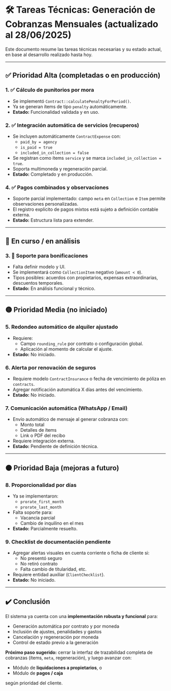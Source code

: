 
# 🛠️ Tareas Técnicas: Generación de Cobranzas Mensuales (actualizado al 28/06/2025)

Este documento resume las tareas técnicas necesarias y su estado actual, en base al desarrollo realizado hasta hoy.

---

## ✅ Prioridad Alta (completadas o en producción)

### 1. ✅ Cálculo de punitorios por mora
- Se implementó `Contract::calculatePenaltyForPeriod()`.
- Ya se generan ítems de tipo `penalty` automáticamente.
- **Estado:** Funcionalidad validada y en uso.

### 2. ✅ Integración automática de servicios (recuperos)
- Se incluyen automáticamente `ContractExpense` con:
  - `paid_by = agency`
  - `is_paid = true`
  - `included_in_collection = false`
- Se registran como ítems `service` y se marca `included_in_collection = true`.
- Soporta multimoneda y regeneración parcial.
- **Estado:** Completado y en producción.

### 4. ✅ Pagos combinados y observaciones
- Soporte parcial implementado: campo `meta` en `Collection` e `Item` permite observaciones personalizadas.
- El registro explícito de pagos mixtos está sujeto a definición contable externa.
- **Estado:** Estructura lista para extender.

---

## 🔁 En curso / en análisis

### 3. 🔁 Soporte para bonificaciones
- Falta definir modelo y UI.
- Se implementará como `CollectionItem` negativo (`amount < 0`).
- Tipos posibles: acuerdos con propietarios, expensas extraordinarias, descuentos temporales.
- **Estado:** En análisis funcional y técnico.

---

## 🟡 Prioridad Media (no iniciado)

### 5. Redondeo automático de alquiler ajustado
- Requiere:
  - Campo `rounding_rule` por contrato o configuración global.
  - Aplicación al momento de calcular el ajuste.
- **Estado:** No iniciado.

### 6. Alerta por renovación de seguros
- Requiere modelo `ContractInsurance` o fecha de vencimiento de póliza en `contracts`.
- Agregar notificación automática X días antes del vencimiento.
- **Estado:** No iniciado.

### 7. Comunicación automática (WhatsApp / Email)
- Envío automático de mensaje al generar cobranza con:
  - Monto total
  - Detalles de ítems
  - Link o PDF del recibo
- Requiere integración externa.
- **Estado:** Pendiente de definición técnica.

---

## 🟠 Prioridad Baja (mejoras a futuro)

### 8. Proporcionalidad por días
- Ya se implementaron:
  - `prorate_first_month`
  - `prorate_last_month`
- Falta soporte para:
  - Vacancia parcial
  - Cambio de inquilino en el mes
- **Estado:** Parcialmente resuelto.

### 9. Checklist de documentación pendiente
- Agregar alertas visuales en cuenta corriente o ficha de cliente si:
  - No presentó seguro
  - No retiró contrato
  - Falta cambio de titularidad, etc.
- Requiere entidad auxiliar (`ClientChecklist`).
- **Estado:** No iniciado.

---

## ✔️ Conclusión

El sistema ya cuenta con una **implementación robusta y funcional** para:

- Generación automática por contrato y por moneda
- Inclusión de ajustes, penalidades y gastos
- Cancelación y regeneración por moneda
- Control de estado previo a la generación

**Próximo paso sugerido:** cerrar la interfaz de trazabilidad completa de cobranzas (ítems, `meta`, regeneración), y luego avanzar con:

- Módulo de **liquidaciones a propietarios**, o
- Módulo de **pagos / caja**

según prioridad del cliente.
